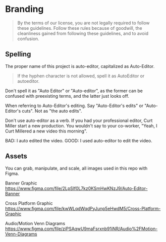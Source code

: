 # Branding

> By the terms of our license, you are not legally required to follow these guidelines. Follow these rules because of goodwill, the cleanliness gained from following these guidelines, and to avoid confusion.

## Spelling

The proper name of this project is auto-editor, capitalized as Auto-Editor.

> If the hyphen character is not allowed, spell it as AutoEditor or autoeditor.

Don't spell it as "Auto Editor" or "Auto-editor", as the former can be confused with preexisting terms, and the latter just looks off.


When referring to Auto-Editor's editing. Say "Auto-Editor's edits" or "Auto-Editor's cuts". Not as "the auto edits".


Don't use auto-editor as a verb. If you had your professional editor, Curt Miller start a new production. You wouldn't say to your co-worker, "Yeah, I Curt Millered a new video this morning".

BAD:
    I auto edited the video.
GOOD:
    I used auto-editor to edit the video.

## Assets

You can grab, manipulate, and scale, all images used in this repo with Figma.

Banner Graphic
https://www.figma.com/file/2LpSlf0L7kz0KSmHwKNzJ9/Auto-Editor-Banner

Cross Platform Graphic
https://www.figma.com/file/kwWLqdWqdPyJunp5eHwdM5/Cross-Platform-Graphic

Audio/Motion Venn Diagrams
https://www.figma.com/file/ziPSAqwU9maFsrxnb91iNR/Audio%2FMotion-Venn-Diagrams
